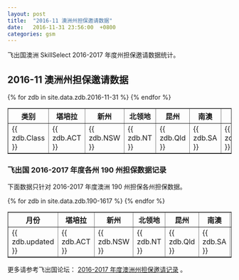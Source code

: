 ```yaml
---
layout: post
title:  "2016-11 澳洲州担保邀请数据"
date:   2016-11-31 23:56:00  +0800
categories: gsm
---
```


飞出国澳洲 SkillSelect 2016-2017 年度州担保邀请数据统计。

## 2016-11 澳洲州担保邀请数据

<table border = "1" cellpadding="1" cellspacing="0">
  <tr>
    <th>类别</th>
    <th>堪培拉</th>
    <th>新州</th>
    <th>北领地</th>
    <th>昆州</th>
    <th>南澳</th>
    <th>塔州</th>
    <th>维州</th>
    <th>西澳</th>
    <th>总计</th>
  </tr>
{% for zdb in site.data.zdb.2016-11-31 %}
<tr>
<td> {{ zdb.Class }} </td>
<td> {{ zdb.ACT }} </td>
<td> {{ zdb.NSW }} </td>
<td> {{ zdb.NT }} </td>
<td> {{ zdb.Qld }} </td>
<td> {{ zdb.SA }} </td>
<td> {{ zdb.Tas }} </td>
<td> {{ zdb.Vic }} </td>
<td> {{ zdb.WA }} </td>
<td> {{ zdb.Total }} </td>
</tr>
{% endfor %}
</table>

### 飞出国 2016-2017 年度各州 190 州担保数据记录

下面数据只针对 2016-2017 年度澳洲 190 州担保各州担保数据。

<table border = "1" cellpadding="1" cellspacing="0">
<tr>
<th>月份</th>
<th>堪培拉</th>
<th>新州</th>
<th>北领地</th>
<th>昆州</th>
<th>南澳</th>
<th>塔州</th>
<th>维州</th>
<th>西澳</th>
<th>总计</th>
</tr>
{% for zdb in site.data.zdb.190-1617 %}
<tr>
<td> {{ zdb.updated }} </td>
<td> {{ zdb.ACT }} </td>
<td> {{ zdb.NSW }} </td>
<td> {{ zdb.NT }} </td>
<td> {{ zdb.Qld }} </td>
<td> {{ zdb.SA }} </td>
<td> {{ zdb.Tas }} </td>
<td> {{ zdb.Vic }} </td>
<td> {{ zdb.WA }} </td>
<td> {{ zdb.Total }} </td>
</tr>
{% endfor %}
</table>

更多请参考飞出国论坛： [2016-2017 年度澳洲州担保邀请记录](http://bbs.fcgvisa.com/t/2016-2017/18110/) 。

